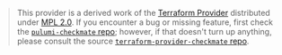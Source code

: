 > This provider is a derived work of the [Terraform Provider](https://github.com/tetratelabs/terraform-provider-checkmate)
> distributed under [MPL 2.0](https://www.mozilla.org/en-US/MPL/2.0/). If you encounter a bug or missing feature,
> first check the [`pulumi-checkmate` repo](/issues); however, if that doesn't turn up anything,
> please consult the source [`terraform-provider-checkmate` repo](https://github.com/tetratelabs/terraform-provider-checkmate/issues).
